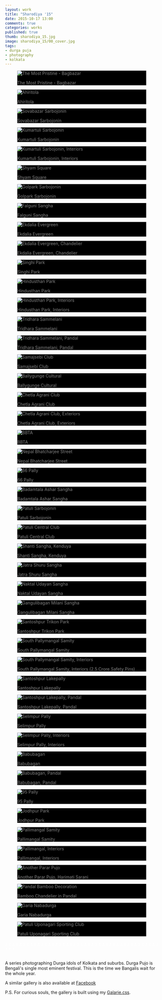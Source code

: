 ```yaml
---
layout: work
title: "Sharodiya '15"
date: 2015-10-17 13:00
comments: true
categories: works
published: true
thumb: sharodiya_15.jpg
image: sharodiya_15/00_cover.jpg
tags:
- durga puja
- photography
- kolkata
---
```


<div class="galarie autoplay items-46">

  <div id="item-1" class="control-operator"></div>
  <div id="item-2" class="control-operator"></div>
  <div id="item-3" class="control-operator"></div>
  <div id="item-4" class="control-operator"></div>
  <div id="item-5" class="control-operator"></div>
  <div id="item-6" class="control-operator"></div>
  <div id="item-7" class="control-operator"></div>
  <div id="item-8" class="control-operator"></div>
  <div id="item-9" class="control-operator"></div>
  <div id="item-10" class="control-operator"></div>
  <div id="item-11" class="control-operator"></div>
  <div id="item-12" class="control-operator"></div>
  <div id="item-13" class="control-operator"></div>
  <div id="item-14" class="control-operator"></div>
  <div id="item-15" class="control-operator"></div>
  <div id="item-16" class="control-operator"></div>
  <div id="item-17" class="control-operator"></div>
  <div id="item-18" class="control-operator"></div>
  <div id="item-19" class="control-operator"></div>
  <div id="item-20" class="control-operator"></div>
  <div id="item-21" class="control-operator"></div>
  <div id="item-22" class="control-operator"></div>
  <div id="item-23" class="control-operator"></div>
  <div id="item-24" class="control-operator"></div>
  <div id="item-25" class="control-operator"></div>
  <div id="item-26" class="control-operator"></div>
  <div id="item-27" class="control-operator"></div>
  <div id="item-28" class="control-operator"></div>
  <div id="item-29" class="control-operator"></div>
  <div id="item-30" class="control-operator"></div>
  <div id="item-31" class="control-operator"></div>
  <div id="item-32" class="control-operator"></div>
  <div id="item-33" class="control-operator"></div>
  <div id="item-34" class="control-operator"></div>
  <div id="item-35" class="control-operator"></div>
  <div id="item-36" class="control-operator"></div>
  <div id="item-37" class="control-operator"></div>
  <div id="item-38" class="control-operator"></div>
  <div id="item-39" class="control-operator"></div>
  <div id="item-40" class="control-operator"></div>
  <div id="item-41" class="control-operator"></div>
  <div id="item-42" class="control-operator"></div>
  <div id="item-43" class="control-operator"></div>
  <div id="item-44" class="control-operator"></div>
  <div id="item-45" class="control-operator"></div>
  <div id="item-46" class="control-operator"></div>

  <figure class="item" style="background-color: black;color: grey;">
    <img src="/images/works/sharodiya_15/46_bagbazaar.jpg" alt="The Most Pristine - Bagbazar">
    <p>The Most Pristine - Bagbazar</p>
  </figure>

  <figure class="item" style="background-color: black;color: grey;">
    <img src="/images/works/sharodiya_15/45_ahiritola.jpg" alt="Ahiritola">
    <p>Ahiritola</p>
  </figure>

  <figure class="item" style="background-color: black;color: grey;">
    <img src="/images/works/sharodiya_15/44_shovabazaar_sarbojonin.jpg" alt="Sovabazar Sarbojonin">
    <p>Sovabazar Sarbojonin</p>
  </figure>

  <figure class="item" style="background-color: black;color: grey;">
    <img src="/images/works/sharodiya_15/43_kumartuli_sarbojonin.jpg" alt="Kumartuli Sarbojonin">
    <p>Kumartuli Sarbojonin</p>
  </figure>

  <figure class="item" style="background-color: black;color: grey;">
    <img src="/images/works/sharodiya_15/42_kumartuli_sarbojonin.jpg" alt="Kumartuli Sarbojonin, Interiors">
    <p>Kumartuli Sarbojonin, Interiors</p>
  </figure>

  <figure class="item" style="background-color: black;color: grey;">
    <img src="/images/works/sharodiya_15/41_shyam_square.jpg" alt="Shyam Square">
    <p>Shyam Square</p>
  </figure>

  <figure class="item" style="background-color: black;color: grey;">
    <img src="/images/works/sharodiya_15/40_golpark_sarbojonin.jpg" alt="Golpark Sarbojonin">
    <p>Golpark Sarbojonin</p>
  </figure>

  <figure class="item" style="background-color: black;color: grey;">
    <img src="/images/works/sharodiya_15/39_falguni_sangha.jpg" alt="Falguni Sangha">
    <p>Falguni Sangha</p>
  </figure>

  <figure class="item" style="background-color: black;color: grey;">
    <img src="/images/works/sharodiya_15/38_ekdalia_evergreen.jpg" alt="Ekdalia Evergreen">
    <p>Ekdalia Evergreen</p>
  </figure>

  <figure class="item" style="background-color: black;color: grey;">
    <img src="/images/works/sharodiya_15/37_ekdalia_evergreen.jpg" alt="Ekdalia Evergreen, Chandelier">
    <p>Ekdalia Evergreen, Chandelier</p>
  </figure>

  <figure class="item" style="background-color: black;color: grey;">
    <img src="/images/works/sharodiya_15/36_singhi_park.jpg" alt="Singhi Park">
    <p>Singhi Park</p>
  </figure>

  <figure class="item" style="background-color: black;color: grey;">
    <img src="/images/works/sharodiya_15/35_hindusthan_park.jpg" alt="Hindusthan Park">
    <p>Hindusthan Park</p>
  </figure>

  <figure class="item" style="background-color: black;color: grey;">
    <img src="/images/works/sharodiya_15/34_hindusthan_park.jpg" alt="Hindusthan Park, Interiors">
    <p>Hindusthan Park, Interiors</p>
  </figure>

  <figure class="item" style="background-color: black;color: grey;">
    <img src="/images/works/sharodiya_15/33_tridhara.jpg" alt="Tridhara Sammelani">
    <p>Tridhara Sammelani</p>
  </figure>

  <figure class="item" style="background-color: black;color: grey;">
    <img src="/images/works/sharodiya_15/32_tridhara.jpg" alt="Tridhara Sammelani, Pandal">
    <p>Tridhara Sammelani, Pandal</p>
  </figure>

  <figure class="item" style="background-color: black;color: grey;">
    <img src="/images/works/sharodiya_15/31_samajsebi.jpg" alt="Samajsebi Club">
    <p>Samajsebi Club</p>
  </figure>

  <figure class="item" style="background-color: black;color: grey;">
    <img src="/images/works/sharodiya_15/30_balllygunge_cultural.jpg" alt="Ballygunge Cultural">
    <p>Ballygunge Cultural</p>
  </figure>

  <figure class="item" style="background-color: black;color: grey;">
    <img src="/images/works/sharodiya_15/29_chetla_agrani.jpg" alt="Chetla Agrani Club">
    <p>Chetla Agrani Club</p>
  </figure>

  <figure class="item" style="background-color: black;color: grey;">
    <img src="/images/works/sharodiya_15/28_chetla_agrani.jpg" alt="Chetla Agrani Club, Exteriors">
    <p>Chetla Agrani Club, Exteriors</p>
  </figure>

  <figure class="item" style="background-color: black;color: grey;">
    <img src="/images/works/sharodiya_15/27_bbta.jpg" alt="BBTA">
    <p>BBTA</p>
  </figure>

  <figure class="item" style="background-color: black;color: grey;">
    <img src="/images/works/sharodiya_15/26_nepal_bhatcharjee_street.jpg" alt="Nepal Bhatcharjee Street">
    <p>Nepal Bhatcharjee Street</p>
  </figure>

  <figure class="item" style="background-color: black;color: grey;">
    <img src="/images/works/sharodiya_15/25_66_pally.jpg" alt="66 Pally">
    <p>66 Pally</p>
  </figure>

  <figure class="item" style="background-color: black;color: grey;">
    <img src="/images/works/sharodiya_15/24_badamtala_ashar_sangha.jpg" alt="Badamtala Ashar Sangha">
    <p>Badamtala Ashar Sangha</p>
  </figure>

  <figure class="item" style="background-color: black;color: grey;">
    <img src="/images/works/sharodiya_15/23_patuli_sarbojonin.jpg" alt="Patuli Sarbojonin">
    <p>Patuli Sarbojonin</p>
  </figure>

  <figure class="item" style="background-color: black;color: grey;">
    <img src="/images/works/sharodiya_15/22_patuli_central_club.jpg" alt="Patuli Central Club">
    <p>Patuli Central Club</p>
  </figure>
  
  <figure class="item" style="background-color: black;color: grey;">
    <img src="/images/works/sharodiya_15/21_kenduya_shanti_sangha.jpg" alt="Shanti Sangha, Kenduya">
    <p>Shanti Sangha, Kenduya</p>
  </figure>

  <figure class="item" style="background-color: black;color: grey;">
    <img src="/images/works/sharodiya_15/20_jatra_shuru_sangha.jpg" alt="Jatra Shuru Sangha">
    <p>Jatra Shuru Sangha</p>
  </figure>

  <figure class="item" style="background-color: black;color: grey;">
    <img src="/images/works/sharodiya_15/19_naktala_udayan_sangha.jpg" alt="Naktal Udayan Sangha">
    <p>Naktal Udayan Sangha</p>
  </figure>

  <figure class="item" style="background-color: black;color: grey;">
    <img src="/images/works/sharodiya_15/18_gangulibagan_milani_sangha.jpg" alt="Gangulibagan Milani Sangha">
    <p>Gangulibagan Milani Sangha</p>
  </figure>

  <figure class="item" style="background-color: black;color: grey;">
    <img src="/images/works/sharodiya_15/17_santoshpur_trikon_park.jpg" alt="Santoshpur Trikon Park">
    <p>Santoshpur Trikon Park</p>
  </figure>

  <figure class="item" style="background-color: black;color: grey;">
    <img src="/images/works/sharodiya_15/16_south_pallymangal_samity.jpg" alt="South Pallymangal Samity">
    <p>South Pallymangal Samity</p>
  </figure>

  <figure class="item" style="background-color: black;color: grey;">
    <img src="/images/works/sharodiya_15/15_south_pallymangal_samity.jpg" alt="South Pallymangal Samity, Interiors">
    <p>South Pallymangal Samity, Interiors (2.5 Crore Safety Pins)</p>
  </figure>

  <figure class="item" style="background-color: black;color: grey;">
    <img src="/images/works/sharodiya_15/14_santoshpur_lakepally.jpg" alt="Santoshpur Lakepally">
    <p>Santoshpur Lakepally</p>
  </figure>

  <figure class="item" style="background-color: black;color: grey;">
    <img src="/images/works/sharodiya_15/13_santoshpur_lakepally.jpg" alt="Santoshpur Lakepally, Pandal">
    <p>Santoshpur Lakepally, Pandal</p>
  </figure>

  <figure class="item" style="background-color: black;color: grey;">
    <img src="/images/works/sharodiya_15/12_selimpur_palli.jpg" alt="Selimpur Pally">
    <p>Selimpur Pally</p>
  </figure>

  <figure class="item" style="background-color: black;color: grey;">
    <img src="/images/works/sharodiya_15/11_selimpur_palli.jpg" alt="Selimpur Pally, Interiors">
    <p>Selimpur Pally, Interiors</p>
  </figure>

  <figure class="item" style="background-color: black;color: grey;">
    <img src="/images/works/sharodiya_15/10_babubagan.jpg" alt="Babubagan">
    <p>Babubagan</p>
  </figure>

  <figure class="item" style="background-color: black;color: grey;">
    <img src="/images/works/sharodiya_15/09_babubagan.jpg" alt="Babubagan, Pandal">
    <p>Babubagan, Pandal</p>
  </figure>

  <figure class="item" style="background-color: black;color: grey;">
    <img src="/images/works/sharodiya_15/08_95_palli.jpg" alt="95 Pally">
    <p>95 Pally</p>
  </figure>

  <figure class="item" style="background-color: black;color: grey;">
    <img src="/images/works/sharodiya_15/07_jodhpur_park.jpg" alt="Jodhpur Park">
    <p>Jodhpur Park</p>
  </figure>

  <figure class="item" style="background-color: black;color: grey;">
    <img src="/images/works/sharodiya_15/06_pallimangal.jpg" alt="Pallimangal Samity">
    <p>Pallimangal Samity</p>
  </figure>

  <figure class="item" style="background-color: black;color: grey;">
    <img src="/images/works/sharodiya_15/05_pallimangal.jpg" alt="Pallimangal, Interiors">
    <p>Pallimangal, Interiors</p>
  </figure>

  <figure class="item" style="background-color: black;color: grey;">
    <img src="/images/works/sharodiya_15/04_unknown.jpg" alt="Another Parar Pujo">
    <p>Another Parar Pujo, Harimati Sarani</p>
  </figure>

  <figure class="item" style="background-color: black;color: grey;">
    <img src="/images/works/sharodiya_15/03_decoration.jpg" alt="Pandal Bamboo Decoration">
    <p>Bamboo Chandelier in Pandal</p>
  </figure>

  <figure class="item" style="background-color: black;color: grey;">
    <img src="/images/works/sharodiya_15/02_nabadurga.jpg" alt="Garia Nabadurga">
    <p>Garia Nabadurga</p>
  </figure>

  <figure class="item" style="background-color: black;color: grey;">
    <img src="/images/works/sharodiya_15/01_patuli.jpg" alt="Patuli Uponagari Sporting Club">
    <p>Patuli Uponagari Sporting Club</p>
  </figure>


  <div class="controls" style="position: relative; text-decoration:none;">
    <a href="#item-1" class="control-button" style="color:white">•</a>
    <a href="#item-2" class="control-button" style="color:white">•</a>
    <a href="#item-3" class="control-button" style="color:white">•</a>
    <a href="#item-4" class="control-button" style="color:white">•</a>
    <a href="#item-5" class="control-button" style="color:white">•</a>
    <a href="#item-6" class="control-button" style="color:white">•</a>
    <a href="#item-7" class="control-button" style="color:white">•</a>
    <a href="#item-8" class="control-button" style="color:white">•</a>
    <a href="#item-9" class="control-button" style="color:white">•</a>
    <a href="#item-10" class="control-button" style="color:white">•</a>
    <a href="#item-11" class="control-button" style="color:white">•</a>
    <a href="#item-12" class="control-button" style="color:white">•</a>
    <a href="#item-13" class="control-button" style="color:white">•</a>
    <a href="#item-14" class="control-button" style="color:white">•</a>
    <a href="#item-15" class="control-button" style="color:white">•</a>
    <a href="#item-16" class="control-button" style="color:white">•</a>
    <a href="#item-17" class="control-button" style="color:white">•</a>
    <a href="#item-18" class="control-button" style="color:white">•</a>
    <a href="#item-19" class="control-button" style="color:white">•</a>
    <a href="#item-20" class="control-button" style="color:white">•</a>
    <a href="#item-21" class="control-button" style="color:white">•</a>
    <a href="#item-22" class="control-button" style="color:white">•</a>
    <a href="#item-23" class="control-button" style="color:white">•</a>
    <a href="#item-24" class="control-button" style="color:white">•</a>
    <a href="#item-25" class="control-button" style="color:white">•</a>
    <a href="#item-26" class="control-button" style="color:white">•</a>
    <a href="#item-27" class="control-button" style="color:white">•</a>
    <a href="#item-28" class="control-button" style="color:white">•</a>
    <a href="#item-29" class="control-button" style="color:white">•</a>
    <a href="#item-30" class="control-button" style="color:white">•</a>
    <a href="#item-31" class="control-button" style="color:white">•</a>
    <a href="#item-32" class="control-button" style="color:white">•</a>
    <a href="#item-33" class="control-button" style="color:white">•</a>
    <a href="#item-34" class="control-button" style="color:white">•</a>
    <a href="#item-35" class="control-button" style="color:white">•</a>
    <a href="#item-36" class="control-button" style="color:white">•</a>
    <a href="#item-37" class="control-button" style="color:white">•</a>
    <a href="#item-38" class="control-button" style="color:white">•</a>
    <a href="#item-39" class="control-button" style="color:white">•</a>
    <a href="#item-40" class="control-button" style="color:white">•</a>
    <a href="#item-41" class="control-button" style="color:white">•</a>
    <a href="#item-42" class="control-button" style="color:white">•</a>
    <a href="#item-43" class="control-button" style="color:white">•</a>
    <a href="#item-44" class="control-button" style="color:white">•</a>
    <a href="#item-45" class="control-button" style="color:white">•</a>
    <a href="#item-46" class="control-button" style="color:white">•</a>
  </div>
</div>
<br>

A series photographing Durga idols of Kolkata and suburbs. Durga Pujo is Bengali's single most eminent festival. This is the time we Bangalis wait for the whole year.

A similar gallery is also available at <a href="https://www.facebook.com/media/set/?set=a.998974490162723.1073741841.100001505433242&type=1&l=d7bb79c78e" target="_blank">Facebook</a> 

P.S. For curious souls, the gallery is built using my [Galarie.css](http://upamanyu.in/galarie-css/).